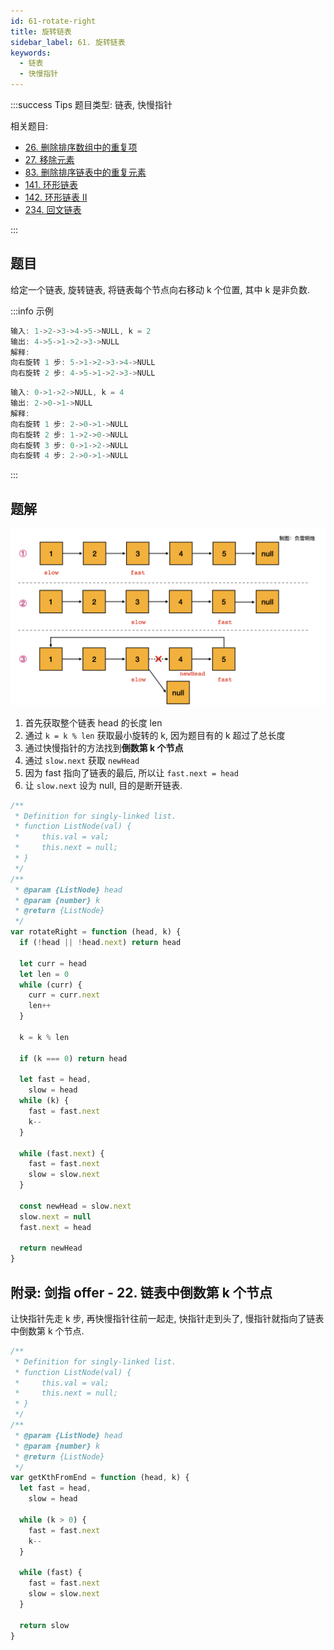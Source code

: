 ```yaml
---
id: 61-rotate-right
title: 旋转链表
sidebar_label: 61. 旋转链表
keywords:
  - 链表
  - 快慢指针
---
```


:::success Tips
题目类型: 链表, 快慢指针

相关题目:

- [26. 删除排序数组中的重复项](/leetcode/easy/26-remove-duplicates)
- [27. 移除元素](/leetcode/easy/27-remove-element)
- [83. 删除排序链表中的重复元素](/leetcode/easy/83-delete-duplicates)
- [141. 环形链表](/leetcode/easy/141-has-cycle)
- [142. 环形链表 II](/leetcode/medium/142-detect-cycle)
- [234. 回文链表](/leetcode/easy/234-is-palindrome)

:::

## 题目

给定一个链表, 旋转链表, 将链表每个节点向右移动 k 个位置, 其中 k 是非负数.

:::info 示例

```ts
输入: 1->2->3->4->5->NULL, k = 2
输出: 4->5->1->2->3->NULL
解释:
向右旋转 1 步: 5->1->2->3->4->NULL
向右旋转 2 步: 4->5->1->2->3->NULL
```

```ts
输入: 0->1->2->NULL, k = 4
输出: 2->0->1->NULL
解释:
向右旋转 1 步: 2->0->1->NULL
向右旋转 2 步: 1->2->0->NULL
向右旋转 3 步: 0->1->2->NULL
向右旋转 4 步: 2->0->1->NULL
```

:::

## 题解

![61-rotate-right](../../static/img/61-rotate-right.jpeg)

1. 首先获取整个链表 head 的长度 len
2. 通过 `k = k % len` 获取最小旋转的 k, 因为题目有的 k 超过了总长度
3. 通过快慢指针的方法找到**倒数第 k 个节点**
4. 通过 `slow.next` 获取 `newHead`
5. 因为 fast 指向了链表的最后, 所以让 `fast.next = head`
6. 让 `slow.next` 设为 null, 目的是断开链表.

```ts
/**
 * Definition for singly-linked list.
 * function ListNode(val) {
 *     this.val = val;
 *     this.next = null;
 * }
 */
/**
 * @param {ListNode} head
 * @param {number} k
 * @return {ListNode}
 */
var rotateRight = function (head, k) {
  if (!head || !head.next) return head

  let curr = head
  let len = 0
  while (curr) {
    curr = curr.next
    len++
  }

  k = k % len

  if (k === 0) return head

  let fast = head,
    slow = head
  while (k) {
    fast = fast.next
    k--
  }

  while (fast.next) {
    fast = fast.next
    slow = slow.next
  }

  const newHead = slow.next
  slow.next = null
  fast.next = head

  return newHead
}
```

## 附录: 剑指 offer - 22. 链表中倒数第 k 个节点

让快指针先走 k 步, 再快慢指针往前一起走, 快指针走到头了, 慢指针就指向了链表中倒数第 k 个节点.

```ts
/**
 * Definition for singly-linked list.
 * function ListNode(val) {
 *     this.val = val;
 *     this.next = null;
 * }
 */
/**
 * @param {ListNode} head
 * @param {number} k
 * @return {ListNode}
 */
var getKthFromEnd = function (head, k) {
  let fast = head,
    slow = head

  while (k > 0) {
    fast = fast.next
    k--
  }

  while (fast) {
    fast = fast.next
    slow = slow.next
  }

  return slow
}
```
